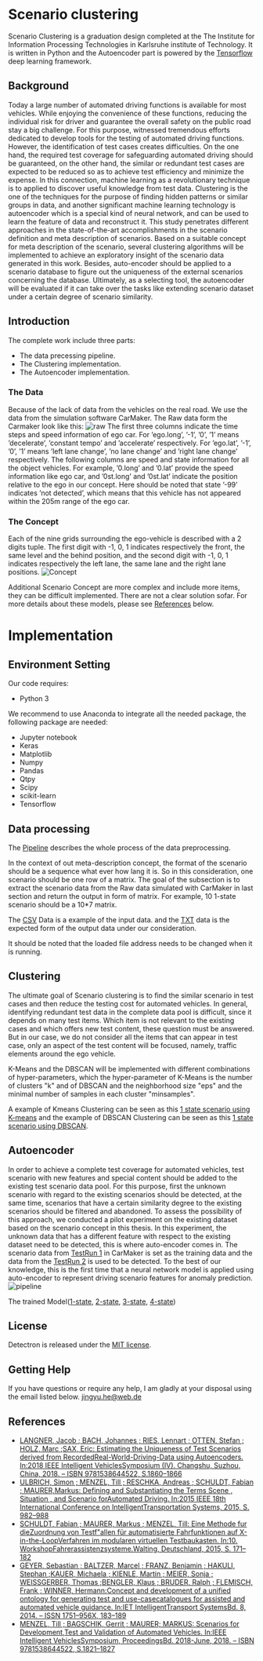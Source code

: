 ﻿# Scenario clustering

Scenario Clustering is a graduation design completed at the The Institute for Information Processing Technologies in Karlsruhe institute of Technology. It is written in Python and the Autoencoder part is powered by the [Tensorflow](https://github.com/tensorflow/tensorflow) deep learning framework.

## Background

Today a large number of automated driving functions is available for most vehicles. While enjoying the convenience of these functions, reducing the individual risk for driver and guarantee the overall safety on the public road stay a big challenge. For this purpose, witnessed tremendous efforts dedicated to develop tools for the testing of automated driving functions. However, the identification of test cases creates difficulties. On the one hand, the required test coverage for safeguarding automated driving should be guaranteed, on
the other hand, the similar or redundant test cases are expected to be reduced so as to achieve test efficiency and minimize the expense.
In this connection, machine learning as a revolutionary technique is to applied to discover useful knowledge from test data. Clustering is the one of the techniques for the purpose of finding hidden patterns or similar groups in data, and another significant machine learning technology is autoencoder which is a special kind of neural network, and can be used to learn the feature of data and reconstruct it.
This study penetrates different approaches in the state-of-the-art accomplishments in the scenario definition and meta description of scenarios. Based on a suitable concept for meta description of the scenario, several clustering algorithms will be implemented to achieve an exploratory insight of the scenario data generated in this work. Besides, auto-encoder should be applied to a scenario database to figure out the uniqueness of the external scenarios concerning the database. Ultimately, as a selecting tool, the autoencoder will be evaluated if it can take over the tasks like extending scenario dataset under a certain degree of scenario similarity.
 
## Introduction
The complete work include three parts: 
- The data precessing pipeline.
- The Clustering implementation.
- The Autoencoder implementation.
 
### The Data
Because of the lack of data from the vehicles on the real road. We use the data from the simulation software CarMaker.
The Raw data form the Carmaker look like this:
![raw](https://raw.githubusercontent.com/hjynick/Scenario-clustering/master/pic/raw.JPG)
The first three columns indicate the time steps and speed information of ego car. For ’ego.long’, ’-1’, ’0’, ’1’ means ’decelerate’, ’constant tempo’ and ’accelerate’ respectively. For ’ego.lat’, ’-1’, ’0’, ’1’ means ’left lane change’, ’no lane change’ and ’right lane change’ respectively. The following columns are speed and state information for all the object vehicles. For example, ’0.long’ and ’0.lat’ provide the speed information like ego car, and ’0st.long’ and ’0st.lat’ indicate the position relative to the ego in our concept. Here should be noted that state ’-99’ indicates ’not detected’, which means that this vehicle has not appeared within the 205m range of the ego car.

### The Concept
Each of the nine grids surrounding the ego-vehicle is described with a
2 digits tuple. The first digit with -1, 0, 1 indicates respectively the front, the same level and the behind position, and the second digit with -1, 0, 1 indicates respectively the left lane, the same lane and the right lane positions.
![Concept](https://raw.githubusercontent.com/hjynick/Scenario-clustering/master/pic/concept.JPG)


Additional Scenario Concept are more complex and include more items, they can be difficult implemented. There are not a clear solution sofar. For more details about these models, please see [References](#references) below.
# Implementation

## Environment Setting
Our code requires:
-   Python 3

We recommend to use Anaconda to integrate all the needed package, the following package are needed:
- Jupyter notebook
- Keras
- Matplotlib
- Numpy
- Pandas
- Qtpy
- Scipy
- scikit-learn
- Tensorflow

## Data processing
The [Pipeline]([https://github.com/hjynick/Scenario-clustering/blob/master/Code/Python_dataprocessing%20pipeline.ipynb](https://github.com/hjynick/Scenario-clustering/blob/master/Code/Python_dataprocessing%20pipeline.ipynb)) describes the whole process of the data preprocessing.

In the context of out meta-description concept, the format of the scenario should be a sequence what ever how lang it is. So in this consideration, one scenario should be one row of a matrix. The goal of the subsection is to extract the scenario data from the Raw data simulated with CarMaker in last section and return the output in form of matrix. For example, 10 1-state scenario should be a 10*7 matrix.

The [CSV](https://github.com/hjynick/Scenario-clustering/blob/master/Data/TestRun/TestRun1/ground_truth_label0.csv) Data is a example of the input data. and the [TXT](https://github.com/hjynick/Scenario-clustering/blob/master/Data/TestRun1_1st.txt) data is the expected form of the output data under our consideration.

It should be noted that the loaded file address needs to be changed when it is running.
## Clustering
The ultimate goal of Scenario clustering is to find the similar scenario in test cases and then reduce the testing cost for automated vehicles. In general, identifying redundant test data in the complete data pool is difficult, since it depends on many test items. Which item is not relevant to the existing cases and which offers new test content, these question must be answered. But in our case, we do not consider all the items that can appear in test case, only an aspect of the test content will be focused, namely, traffic elements around the ego vehicle.

K-Means and the DBSCAN will be implemented with different combinations of hyper-parameters, which the hyper-parameter of K-Means is the number of clusters "k" and of DBSCAN and the neighborhood size "eps" and the minimal number of samples in each cluster "minsamples".

A example of Kmeans Clustering can be seen as this [1 state scenario using K-means](https://github.com/hjynick/Scenario-clustering/blob/master/Code/Clustering_kmeans_1st.ipynb) and the example of DBSCAN Clustering can be seen as this [1 state scenario using DBSCAN]([https://github.com/hjynick/Scenario-clustering/blob/master/Code/Clustering%20DBSCAN1st.ipynb](https://github.com/hjynick/Scenario-clustering/blob/master/Code/Clustering%20DBSCAN1st.ipynb)).

## Autoencoder
In order to achieve a complete test coverage for automated vehicles, test scenario with new features and special content should be added to the existing test scenario data pool. For this purpose, first the unknown scenario with regard to the existing scenarios should
be detected, at the same time, scenarios that have a certain similarity degree to the existing scenarios should be filtered and abandoned.
To assess the possibility of this approach, we conducted a pilot experiment on the
existing dataset based on the scenario concept in this thesis. In this experiment, the
unknown data that has a different feature with respect to the existing dataset need to
be detected, this is where auto-encoder comes in. The scenario data from [TestRun 1](https://github.com/hjynick/Scenario-clustering/tree/master/Data/TestRun/TestRun1)
in CarMaker is set as the training data and the data from the [TestRun 2](https://github.com/hjynick/Scenario-clustering/tree/master/Data/TestRun/TestRun2) is used to be
detected. To the best of our knowledge, this is the first time that a neural network model is
applied using auto-encoder to represent driving scenario features for anomaly prediction.
![pipeline](https://raw.githubusercontent.com/hjynick/Scenario-clustering/master/pic/pipelinea.jpg)

The trained Model([1-state](https://github.com/hjynick/Scenario-clustering/tree/master/Code/AEmodel_1st), [2-state](https://github.com/hjynick/Scenario-clustering/tree/master/Code/AEmodel_2st), [3-state](https://github.com/hjynick/Scenario-clustering/tree/master/Code/AEmodel_3st), [4-state](https://github.com/hjynick/Scenario-clustering/tree/master/Code/AEmodel_4st))

## License

Detectron is released under the [MIT license](https://github.com/hjynick/Scenario-clustering/blob/master/LICENSE.md). 



## Getting Help

If you have questions or require any help, I am gladly at your disposal using the email listed below.
jingyu.he@web.de
## References
- [LANGNER, Jacob ; BACH, Johannes ; RIES, Lennart ; OTTEN, Stefan ; HOLZ, Marc ;SAX, Eric: Estimating the Uniqueness of Test Scenarios derived from RecordedReal-World-Driving-Data using Autoencoders. In:2018 IEEE Intelligent VehiclesSymposium (IV). Changshu, Suzhou, China, 2018. – ISBN 9781538644522, S.1860–1866](https://ieeexplore.ieee.org/document/8500464/)
- [ULBRICH, Simon ; MENZEL, Till ; RESCHKA, Andreas ; SCHULDT, Fabian ; MAURER,Markus: Defining and Substantiating the Terms Scene , Situation , and Scenario forAutomated Driving. In:2015 IEEE 18th International Conference on IntelligentTransportation Systems, 2015, S. 982–988](https://www.ifr.ing.tu-bs.de/static/files/forschung/papers/download_pdf.php?id=859)
- [SCHULDT, Fabian ; MAURER, Markus ; MENZEL, Till: Eine Methode fur dieZuordnung von Testf"allen für automatisierte Fahrfunktionen auf X-in-the-LoopVerfahren im modularen virtuellen Testbaukasten. In:10. WorkshopFahrerassistenzsysteme.Walting, Deutschland, 2015, S. 171–182](https://www.ifr.ing.tu-bs.de/static/files/forschung/papers/download_pdf.php?id=860)
- [GEYER, Sebastian ; BALTZER, Marcel ; FRANZ, Benjamin ; HAKULI, Stephan ;KAUER, Michaela ; KIENLE, Martin ; MEIER, Sonja ; WEISSGERBER, Thomas ;BENGLER, Klaus ; BRUDER, Ralph ; FLEMISCH, Frank ; WINNER, Hermann:Concept and development of a unified ontology for generating test and use-casecatalogues for assisted and automated vehicle guidance. In:IET IntelligentTransport SystemsBd. 8, 2014. – ISSN 1751–956X, 183–189](https://ieeexplore.ieee.org/document/6818481)
- [MENZEL, Till ; BAGSCHIK, Gerrit ; MAURER; MARKUS: Scenarios for Development,Test and Validation of Automated Vehicles. In:IEEE Intelligent VehiclesSymposium, ProceedingsBd. 2018-June, 2018. – ISBN 9781538644522, S.1821–1827](https://arxiv.org/abs/1801.08598)

